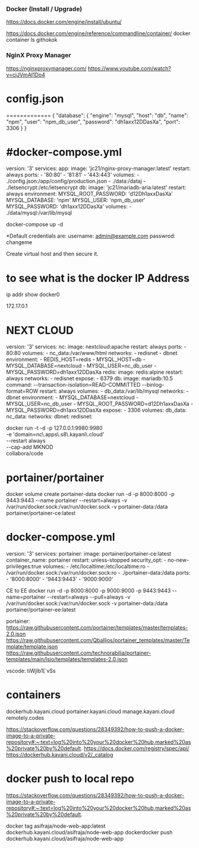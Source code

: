 ### Docker (Install / Upgrade)
https://docs.docker.com/engine/install/ubuntu/

https://docs.docker.com/engine/reference/commandline/container/
docker container ls
githokok



### NginX Proxy Manager
https://nginxproxymanager.com/
https://www.youtube.com/watch?v=cjJVmAI1Do4

# config.json
=============
{
  "database": {
    "engine": "mysql",
    "host": "db",
    "name": "npm",
    "user": "npm_db_user",
    "password": "dh1axx12DDasXa",
    "port": 3306
  }
}


#docker-compose.yml
===================
version: '3'
services:
  app:
    image: 'jc21/nginx-proxy-manager:latest'
    restart: always
    ports:
      - '80:80'
      - '81:81'
      - '443:443'
    volumes:
      - ./config.json:/app/config/production.json
      - ./data:/dataj
      - ./letsencrypt:/etc/letsencrypt
  db:
    image: 'jc21/mariadb-aria:latest'
    restart: always
    environment:
      MYSQL_ROOT_PASSWORD: 'd12Dh1axxDasXa'
      MYSQL_DATABASE: 'npm'
      MYSQL_USER: 'npm_db_user'
      MYSQL_PASSWORD: 'dh1axx12DDasXa'
    volumes:
      - ./data/mysql:/var/lib/mysql


docker-compose up -d

*Default credentials are:
username: admin@example.com
passwrod: changeme

 Create virtual host and then secure it. 

# to see what is the docker IP Address
ip addr show docker0

172.17.0.1


NEXT CLOUD
==========
version: '3'
services:
  nc:
    image: nextcloud:apache
    restart: always
    ports:
      - 80:80
    volumes:
      - nc_data:/var/www/html
    networks:
      - redisnet
      - dbnet
    environment:
      - REDIS_HOST=redis
      - MYSQL_HOST=db
      - MYSQL_DATABASE=nextcloud
      - MYSQL_USER=nc_db_user
      - MYSQL_PASSWORD=dh1axx12DDasXa
  redis:
    image: redis:alpine
    restart: always
    networks:
      - redisnet
    expose:
      - 6379
  db:
    image: mariadb:10.5
    command: --transaction-isolation=READ-COMMITTED --binlog-format=ROW
    restart: always
    volumes:
      - db_data:/var/lib/mysql
    networks:
      - dbnet
    environment:
      - MYSQL_DATABASE=nextcloud
      - MYSQL_USER=nc_db_user
      - MYSQL_ROOT_PASSWORD=d12Dh1axxDasXa
      - MYSQL_PASSWORD=dh1axx12DDasXa
    expose:
      - 3306
volumes:
  db_data:
  nc_data:
networks:
  dbnet:
  redisnet:


docker run -t -d -p 127.0.0.1:9980:9980 \
    -e 'domain=nc\\.apps\\.s8\\.kayani\\.cloud' \
    --restart always \
    --cap-add MKNOD \
    collabora/code


portainer/portainer
===================
docker volume create portainer-data
docker run -d -p 8000:8000 -p 9443:9443 --name portainer --restart=always -v /var/run/docker.sock:/var/run/docker.sock -v portainer-data:/data portainer/portainer-ce:latest

# docker-compose.yml 
version: '3'
services:
  portainer:
    image: portainer/portainer-ce:latest
    container_name: portainer
    restart: unless-stopped
    security_opt:
      - no-new-privileges:true
    volumes:
      - /etc/localtime:/etc/localtime:ro
      - /var/run/docker.sock:/var/run/docker.sock:ro
      - ./portainer-data:/data
    ports:
      - '8000:8000'
      - '9443:9443'
      - '9000:9000'



CE to EE
docker run -d -p 8000:8000 -p 9000:9000 -p 9443:9443 --name=portainer --restart=always --pull=always -v /var/run/docker.sock:/var/run/docker.sock -v portainer-data:/data portainer/portainer-ee:latest


portainer:
https://raw.githubusercontent.com/portainer/templates/master/templates-2.0.json
https://raw.githubusercontent.com/Qballjos/portainer_templates/master/Template/template.json
https://raw.githubusercontent.com/technorabilia/portainer-templates/main/lsio/templates/templates-2.0.json

vscode:
tiWjIb1[`vSs

containers
==========
dockerhub.kayani.cloud
portainer.kayani.cloud
manage.kayani.cloud
remotely.codes


https://stackoverflow.com/questions/28349392/how-to-push-a-docker-image-to-a-private-repository#:~:text=log%20into%20your%20docker%20hub,marked%20as%20private%20by%20default.
https://docs.docker.com/registry/spec/api/
https://dockerhub.kayani.cloud/v2/_catalog

docker push to local repo
=========================
https://stackoverflow.com/questions/28349392/how-to-push-a-docker-image-to-a-private-repository#:~:text=log%20into%20your%20docker%20hub,marked%20as%20private%20by%20default.

docker tag asifraja/node-web-app:latest dockerhub.kayani.cloud/asifraja/node-web-app
dockerdocker push dockerhub.kayani.cloud/asifraja/node-web-app
